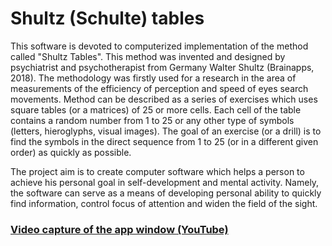 # Shultz (Schulte) tables

This software is devoted to computerized implementation of the method called "Shultz Tables". This method was invented and designed by psychiatrist and psychotherapist from Germany Walter Shultz (Brainapps, 2018). The methodology was firstly used for a research in the area of measurements of the efficiency of perception and speed of eyes search movements. Method can be described as a series of exercises which uses square tables (or a matrices) of 25 or more cells. Each cell of the table contains a random number from 1 to 25 or any other type of symbols (letters, hieroglyphs, visual images). The goal of an exercise (or a drill) is to find the symbols in the direct sequence from 1 to 25 (or in a different given order) as quickly as possible. 

The project aim is to create computer software which helps a person to achieve his personal goal in self-development and mental activity. Namely, the software can serve as a means of developing personal ability to quickly find information, control focus of attention and widen the field of the sight. 

### [Video capture of the app window (YouTube)](https://youtu.be/uYj_-70CfAg) 


